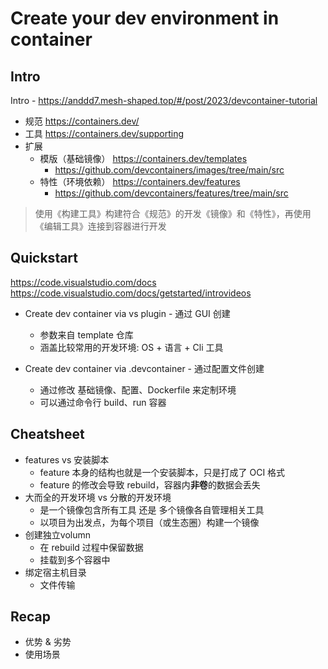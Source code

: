 # Create your dev environment in container

## Intro

Intro - <https://anddd7.mesh-shaped.top/#/post/2023/devcontainer-tutorial>

- 规范 <https://containers.dev/>
- 工具 <https://containers.dev/supporting>
- 扩展
  - 模版（基础镜像） <https://containers.dev/templates>
    - <https://github.com/devcontainers/images/tree/main/src>
  - 特性（环境依赖） <https://containers.dev/features>
    - <https://github.com/devcontainers/features/tree/main/src>

> 使用《构建工具》构建符合《规范》的开发《镜像》和《特性》，再使用《编辑工具》连接到容器进行开发

## Quickstart

<https://code.visualstudio.com/docs>
<https://code.visualstudio.com/docs/getstarted/introvideos>

- Create dev container via vs plugin - 通过 GUI 创建
  - 参数来自 template 仓库
  - 涵盖比较常用的开发环境: OS + 语言 + Cli 工具

- Create dev container via .devcontainer - 通过配置文件创建
  - 通过修改 基础镜像、配置、Dockerfile 来定制环境
  - 可以通过命令行 build、run 容器

## Cheatsheet

- features vs 安装脚本
  - feature 本身的结构也就是一个安装脚本，只是打成了 OCI 格式
  - feature 的修改会导致 rebuild，容器内**非卷**的数据会丢失
- 大而全的开发环境 vs 分散的开发环境
  - 是一个镜像包含所有工具 还是 多个镜像各自管理相关工具
  - 以项目为出发点，为每个项目（或生态圈）构建一个镜像
- 创建独立volumn
  - 在 rebuild 过程中保留数据
  - 挂载到多个容器中
- 绑定宿主机目录
  - 文件传输

## Recap

- 优势 & 劣势
- 使用场景
